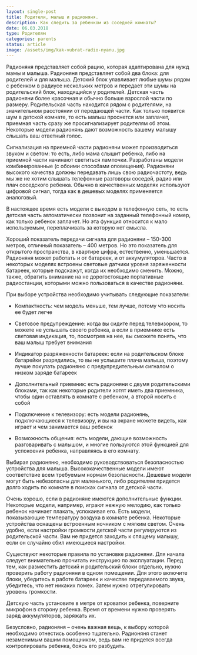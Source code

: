 ```yaml
---
layout: single-post
title: Родители, малыш и радионяня.
description: Как следить за ребенком из соседней комнаты?
date: 06.03.2018
type: Родителям
categories: parents
status: article
image: /assets/img/kak-vubrat-radio-nyanu.jpg
---
```


<div class="post-block">

Радионяня представляет собой рацию, которая адаптирована для нужд мамы и малыша. Радионяня представляет собой два блока: для родителей и для малыша. Детский блок улавливает любые шумы рядом с ребенком в радиусе нескольких метров и передает эти шумы на родительский блок, находящийся у родителей. Детская часть радионяни более красочная и обычно больше взрослой части по размеру. Родительская часть находится рядом с родителями, на значительном расстоянии от передающей части. Как только появится шум в детской комнате, то есть малыш проснется или заплачет, приемная часть сразу же просигнализирует родителям об этом. Некоторые модели радионянь дают возможность вашему малышу слышать ваш ответный голос.

Сигнализация на приемной части радионяни может производиться звуком и светом: то есть, либо мама слышит ребенка, либо на приемной части начинают светиться лампочки. Разработаны модели комбинированные (с обоими способами оповещения). Радионяни высокого качества должны передавать лишь свою радиочастоту, ведь мы же не хотим слышать телефонные разговоры соседей, радио или плач соседского ребенка. Обычно в качественных моделях используют цифровой сигнал, тогда как в дешевых моделях применяется аналоговый.

В настоящее время есть модели с выходом в телефонную сеть, то есть детская часть автоматически позвонит на заданный телефонный номер, как только ребенок заплачет. Но эта функция относится к мало используемым, переплачивать за которую нет смысла.

Хороший показатель передачи сигнала для радионяни – 150-300 метров, отличный показатель – 400 метров. Но это показатель для открытого пространства, в квартире цифра, естественно, уменьшается. Радионяня может работать и от батареек, и от аккумуляторов. Часто в некоторых моделях встроены световые датчики уровня заряженности батареек, которые подскажут, когда их необходимо сменить. Можно, также, обратить внимание на не дорогостоящие портативные радиостанции, которыми можно пользоваться в качестве радионяни.

При выборе устройства необходимо учитывать следующие показатели:

- Компактность: чем модель меньше, тем лучше, потому что носить ее будет легче

- Световое предупреждение: когда вы сидите перед телевизором, то можете не услышать своего ребенка, а если в приемнике есть световая индикация, то, посмотрев на нее, вы сможете понять, что ваш малыш требует внимания

- Индикатор разряженности батареек: если на родительском блоке батарейки разрядились, то вы не услышите плача малыша, поэтому лучше покупать радионяню с предупредительным сигналом о низком заряде батареек

- Дополнительный приемник: есть радионяни с двумя родительскими блоками, так как некоторые родители хотят иметь два приемника, чтобы один оставлять в комнате с ребенком, а второй носить с собой

- Подключение к телевизору: есть модели радионянь, подключающиеся к телевизору, и вы на экране можете видеть, как играет и чем занимается ваш ребенок

- Возможность общения: есть модели, дающие возможность разговаривать с малышом, и многие пользуются этой функцией для успокоения ребенка, направляясь в его комнату.

Выбирая радионяню, необходимо руководствоваться безопасностью устройства для малыша. Высококачественные модели имеют соответствие всем требуемым нормам безопасности. Дешевые модели могут быть небезопасны для маленького, либо родителям придется долго ходить по комнате в поисках сигнала от детской части.

Очень хорошо, если в радионяне имеются дополнительные функции. Некоторые модели, например, играют нежную мелодию, как только ребенок начинает плакать, успокаивая его. Есть модели, показывающие температуру воздуха в комнате ребенка. Некоторые устройства оснащены встроенным ночником с мягким светом. Очень удобно, если настройки громкости детской части регулируются из родительской части. Вам не придется заходить к спящему малышу, если он случайно сбил имеющиеся настройки.

Существуют некоторые правила по установке радионяни. Для начала следует внимательно прочитать инструкцию по эксплуатации. Перед тем, как разместить детский и родительский блоки отдельно, нужно проверить работу радионяни в одном помещении. Для этого включите блоки, убедитесь в работе батареек и качестве передаваемого звука, убедитесь, что нет никаких помех. Затем нужно отрегулировать уровень громкости.

Детскую часть установите в метре от кроватки ребенка, поверните микрофон в сторону ребенка. Время от времени нужно проверять заряд аккумуляторов, заряжать их.

Безусловно, радионяня – очень важная вещь, к выбору которой необходимо отнестись особенно тщательно. Радионяня станет незаменимым вашим помощником, ведь вам не придется всегда контролировать ребенка, боясь его разбудить.

</div><!-- /.post-block -->